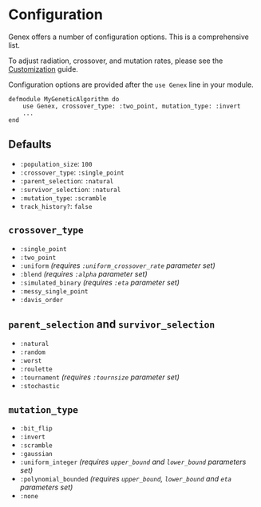 # Configuration

Genex offers a number of configuration options. This is a comprehensive list.

To adjust radiation, crossover, and mutation rates, please see the [Customization]() guide.

Configuration options are provided after the `use Genex` line in your module.

```
defmodule MyGeneticAlgorithm do
    use Genex, crossover_type: :two_point, mutation_type: :invert
    ...
end
```

## Defaults
- `:population_size`: `100`
- `:crossover_type`: `:single_point`
- `:parent_selection`: `:natural`
- `:survivor_selection`: `:natural`
- `:mutation_type`: `:scramble`
- `track_history?`: `false`

## `crossover_type`

- `:single_point`
- `:two_point`
- `:uniform` *(requires `:uniform_crossover_rate` parameter set)*
- `:blend` *(requires `:alpha` parameter set)*
- `:simulated_binary` *(requires `:eta` parameter set)*
- `:messy_single_point`
- `:davis_order`

## `parent_selection` and `survivor_selection`

- `:natural`
- `:random`
- `:worst`
- `:roulette`
- `:tournament` *(requires `:tournsize` parameter set)*
- `:stochastic`

## `mutation_type`

- `:bit_flip`
- `:invert`
- `:scramble`
- `:gaussian`
- `:uniform_integer` *(requires `upper_bound` and `lower_bound` parameters set)*
- `:polynomial_bounded` *(requires `upper_bound`, `lower_bound` and `eta` parameters set)*
- `:none`